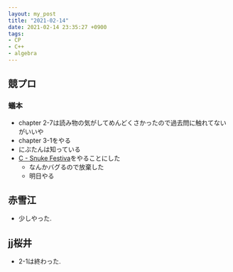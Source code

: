 ```yaml
---
layout: my_post
title: "2021-02-14"
date: 2021-02-14 23:35:27 +0900
tags:
- CP
- C++ 
- algebra
---
```

## 競プロ
### 蟻本
- chapter 2-7は読み物の気がしてめんどくさかったので過去問に触れてないがいいや
- chapter 3-1をやる
- にぶたんは知っている
- [C - Snuke Festiva](https://atcoder.jp/contests/abc077/tasks/arc084_a)をやることにした
    - なんかバグるので放棄した
    - 明日やる

## 赤雪江
- 少しやった.

## jj桜井
- 2-1は終わった.
